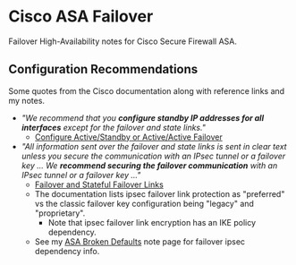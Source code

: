 # Cisco ASA Failover

Failover High-Availability notes for Cisco Secure Firewall ASA.

## Configuration Recommendations

Some quotes from the Cisco documentation along with reference links and my notes.

* *"We recommend that you **configure standby IP addresses for all interfaces** except for the failover and state links."*
  * [Configure Active/Standby or Active/Active Failover][1]
* *"All information sent over the failover and state links is sent in clear text unless you secure the communication
  with an IPsec tunnel or a failover key ... We **recommend securing the failover communication** with an
  IPsec tunnel or a failover key ..."*
  * [Failover and Stateful Failover Links][1]
  * The documentation lists ipsec failover link protection as "preferred" vs the
    classic failover key configuration being "legacy" and "proprietary".
    * Note that ipsec failover link encryption has an IKE policy dependency.
  * See my [ASA Broken Defaults][2] note page for failover ipsec dependency info.

[1]: https://www.cisco.com/c/en/us/td/docs/security/asa/asa917/configuration/general/asa-917-general-config/ha-failover.html
[2]: ./asa-broken-defaults.md
